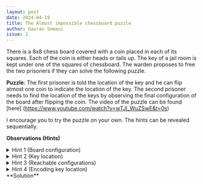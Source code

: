 ```yaml
---
layout: post
date: 2024-04-19
title: The Almost impossible chessboard puzzle
author: Gaurav Somani
issue: 2
---
```


There is a 8x8 chess board covered with a coin placed in each of its squares. Each of the coin is either heads or tails up. The key of a jail room is kept under one of the squares of chessboard. The warden proposes to free the two prisoners if they can solve the following puzzle.

**Puzzle**: The first prisoner is told the location of the key and he can flip atmost one coin to indicate the location of the key. The second prisoner needs to find the location of the keys by observing the final configuration of the board after flipping the coin. The video of the puzzle can be found [here] (https://www.youtube.com/watch?v=wTJI_WuZSwE&t=0s)

I encourage you to try the puzzle on your own. The hints can be revealed sequentially.

**Observations (Hints)**

<details>
    <summary> Hint 1 (Board configuration) </summary>
>! The configuration of board can be represented by a 64 bit number where each bit represents coin orientation (heads being 0 and tails being 1) ||
</details>

<details>
    <summary> Hint 2 (Key location) </summary>
>! The location of the key can be encoded as a 6 bit number ranging from (0_{10} to 63_{10}).
</details>

<details>
    <summary> Hint 3 (Reachable configurations) </summary>
>! Since warden can leave the board in any of the states, each of the configuration reachable (by atmost 1 bit flip) from the current configuration should cover at least one configuration corresponding to each of the key locations.
</details>

<!---
Since there are 65 configurations reachable from current configuration (including current one), two configurations must point to same location and other 63 configurations each pointing to one specific location. This suggests that one of the possible 64 bit flips does not change the key location and it is just liking adding zero to a number does not change it.
-->

<details>
    <summary> Hint 4 (Encoding key location) </summary>
>! Since the second prisoner only sees the final 64 bit configuration, each 64 bit configuration of the board corresponds to a single 6 bit key location. The 64 bit number is like encoding of 6 bit number. Any change in input 6 bit number should require atmost 1 bit flip in encoded data. This property is almost opposite of what we want in good error correcting codes. Since the key can be anywhere(from position 0 to 63) for any configuration, a bit flip anywhere on the board might be required. Hence, at least 6 bits are required to represent a bit flip.

</details>
**Solution**
